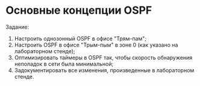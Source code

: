 # Основные концепции OSPF

Задание:

1. Настроить однозонный OSPF в офисе "Трям-пам";
2. Настроить OSPF в офисе "Трым-пым" в зоне 0 (как указано на лабораторном стенде);
3. Оптимизировать таймеры в OSPF так, чтобы скорость обнаружения неполадок в сети была минимальной;
4. Задокументировать все изменения, произведенные в лабораторном стенде.
